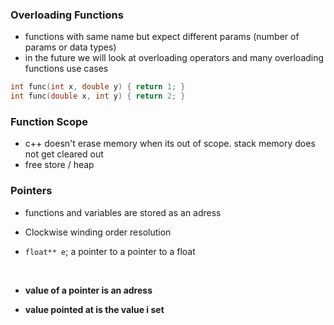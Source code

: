 ### Overloading Functions

- functions with same name but expect different params (number of params or data types)
- in the future we will look at overloading operators and many overloading functions use cases

```c++
int func(int x, double y) { return 1; }
int func(double x, int y) { return 2; }
```

### Function Scope

- c++ doesn't erase memory when its out of scope. stack memory does not get cleared out
- free store / heap

### Pointers

- functions and variables are stored as an adress
- Clockwise winding order resolution
- `float** e`; a pointer to a pointer to a float

  <br/>

- <b>value of a pointer is an adress</b>
- <b>value pointed at is the value i set</b>
